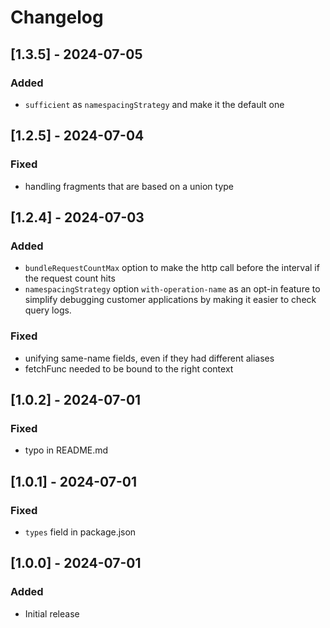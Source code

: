 # Changelog

## [1.3.5] - 2024-07-05

### Added
-  `sufficient` as `namespacingStrategy` and make it the default one

## [1.2.5] - 2024-07-04

### Fixed
- handling fragments that are based on a union type

## [1.2.4] - 2024-07-03

### Added
- `bundleRequestCountMax` option to make the http call before the interval if the request count hits
- `namespacingStrategy` option `with-operation-name` as an opt-in feature to simplify debugging customer applications by making it easier to check query logs.

### Fixed
- unifying same-name fields, even if they had different aliases
- fetchFunc needed to be bound to the right context

## [1.0.2] - 2024-07-01

### Fixed
- typo in README.md

## [1.0.1] - 2024-07-01

### Fixed
- `types` field in package.json

## [1.0.0] - 2024-07-01

### Added
- Initial release
